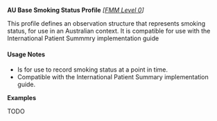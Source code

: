 **AU Base Smoking Status Profile** *[[FMM Level 0](guidance.html)]*

This profile defines an observation structure that represents smoking status, for use in an Australian context. It is compatible for use with the International Patient Summmry implementation guide

#### Usage Notes
* Is for use to record smoking status at a point in time.
* Compatible with the International Patient Summary implementation guide.

**Examples**

TODO
